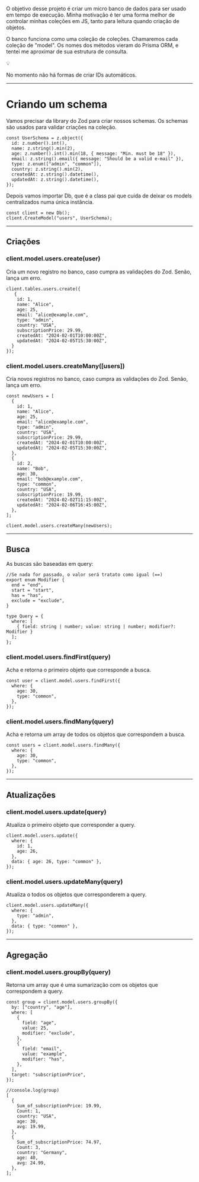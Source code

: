 O objetivo desse projeto é criar um micro banco de dados para ser usado em tempo de execução.
Minha motivação é ter uma forma melhor de controlar minhas coleções em JS, tanto para leitura quando criação de objetos.

O banco funciona como uma coleção de coleções. Chamaremos cada coleção de "model". Os nomes dos métodos vieram do Prisma ORM, e tentei me aproximar de sua estrutura de consulta.

<aside>
💡

 No momento não há formas de criar IDs automáticos.

</aside>

---

# Criando um schema

Vamos precisar da library do Zod para criar nossos schemas. Os schemas são usados para validar criações na coleção.

```tsx
const UserSchema = z.object({
  id: z.number().int(),
  name: z.string().min(2),
  age: z.number().int().min(18, { message: "Min. must be 18" }),
  email: z.string().email({ message: "Should be a valid e-mail" }),
  type: z.enum(["admin", "common"]),
  country: z.string().min(2),
  createdAt: z.string().datetime(),
  updatedAt: z.string().datetime(),
});

```

Depois vamos importar Db, que é a class pai que cuida de deixar os models centralizados numa única instância.

```tsx
const client = new Db();
client.CreateModel("users", UserSchema);

```

---

## Criações

### client.model.users.create(user)

Cria um novo registro no banco, caso cumpra as validações do Zod. Senão, lança um erro.

```tsx
client.tables.users.create({
   {
    id: 1,
    name: "Alice",
    age: 25,
    email: "alice@example.com",
    type: "admin",
    country: "USA",
    subscriptionPrice: 29.99,
    createdAt: "2024-02-01T10:00:00Z",
    updatedAt: "2024-02-05T15:30:00Z",
  }
});

```

### client.model.users.createMany([users])

Cria novos registros no banco, caso cumpra as validações do Zod. Senão, lança um erro.

```tsx
const newUsers = [
  {
    id: 1,
    name: "Alice",
    age: 25,
    email: "alice@example.com",
    type: "admin",
    country: "USA",
    subscriptionPrice: 29.99,
    createdAt: "2024-02-01T10:00:00Z",
    updatedAt: "2024-02-05T15:30:00Z",
  },
  {
    id: 2,
    name: "Bob",
    age: 30,
    email: "bob@example.com",
    type: "common",
    country: "USA",
    subscriptionPrice: 19.99,
    createdAt: "2024-02-02T11:15:00Z",
    updatedAt: "2024-02-06T16:45:00Z",
  },
];

client.model.users.createMany(newUsers);

```

---

## Busca

As buscas são baseadas em query:

```tsx
//Se nada for passado, o valor será tratato como igual (==)
export enum Modifier {
  end = "end",
  start = "start",
  has = "has",
  exclude = "exclude",
}

type Query = {
  where: [
    { field: string | number; value: string | number; modifier?: Modifier }
  ];
};

```

### client.model.users.findFirst(query)

Acha e retorna o primeiro objeto que corresponde a busca.

```tsx
const user = client.model.users.findFirst({
  where: {
    age: 30,
    type: "common",
  },
});

```

### client.model.users.findMany(query)

Acha e retorna um array de todos os objetos que correspondem a busca.

```tsx
const users = client.model.users.findMany({
  where: {
    age: 30,
    type: "common",
  },
});

```

---

## Atualizações

### client.model.users.update(query)

Atualiza o primeiro objeto que corresponder a query.

```tsx
client.model.users.update({
  where: {
    id: 1,
    age: 26,
  },
  data: { age: 26, type: "common" },
});

```

### client.model.users.updateMany(query)

Atualiza o todos os objetos que corresponderem a query.

```tsx
client.model.users.updateMany({
  where: {
    type: "admin",
  },
  data: { type: "common" },
});

```

---

## Agregação

### client.model.users.groupBy(query)

Retorna um array que é uma sumarização com os objetos que correspondem a query.

```tsx
const group = client.model.users.groupBy({
  by: ["country", "age"],
  where: [
    {
      field: "age",
      value: 25,
      modifier: "exclude",
    },
    {
      field: "email",
      value: "example",
      modifier: "has",
    },
  ],
  target: "subscriptionPrice",
});

//console.log(group)
[
  {
    Sum_of_subscriptionPrice: 19.99,
    Count: 1,
    country: "USA",
    age: 30,
    avg: 19.99,
  },
  {
    Sum_of_subscriptionPrice: 74.97,
    Count: 3,
    country: "Germany",
    age: 40,
    avg: 24.99,
  },
];

```
